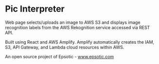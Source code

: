 # Pic Interpreter

Web page selects/uploads an image to AWS S3 and displays image recognition labels from the AWS Rekognition service accessed via REST API.

Built using React and AWS Amplify. Amplify automatically creates the IAM, S3, API Gateway, and Lambda cloud resources within AWS.

An open source project of Epsotic - www.epsotic.com
